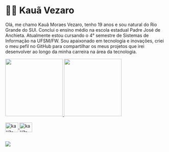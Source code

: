 # 👨‍💻 Kauã Vezaro

Olá, me chamo Kauã Moraes Vezaro, tenho 19 anos e sou natural do Rio Grande do SUl. Conclui o ensino médio na escola estadual Padre José de Anchieta. Atualmente estou cursando o 4° semestre de Sistemas de Informação na UFSM/FW. Sou apaixonado em tecnologia e inovações, criei o meu pefil no GitHub para compartilhar os meus projetos que irei desenvolver ao longo da minha carreira na área da tecnologia.

<div>
  <a href="https://github.com/kaua-vezaro">
  <img height="180em" src="https://github-readme-stats.vercel.app/api?username=kaua-vezaro&show_icons=true&theme=dracula&include_all_commits=true&count_private=true"/>
  <img height="180em" src="https://github-readme-stats.vercel.app/api/top-langs/?username=kaua-vezaro&layout=compact&langs_count=16&theme=dracula"/>
</div>

<div style="display: inline_block"><br>
   <img align="center" alt="kaua-python" height="30" width="40" src="https://cdn.jsdelivr.net/gh/devicons/devicon@latest/icons/python/python-original.svg" />
   <img align="center" alt="kaua-C++" height="30" width="40" src="https://cdn.jsdelivr.net/gh/devicons/devicon@latest/icons/cplusplus/cplusplus-original.svg" />
</div>

##
<div>  
  <a href="https://www.instagram.com/vezaro_kaua/" target="_blank"><img src="https://img.shields.io/badge/Instagram-E4405F?style=for-the-badge&logo=instagram&logoColor=white" target="_blank"></a>  
</div>

<!--
**kaua-vezaro/kaua-vezaro** is a ✨ _special_ ✨ repository because its `README.md` (this file) appears on your GitHub profile.

Here are some ideas to get you started:

- 🔭 I’m currently working on ...
- 🌱 I’m currently learning ...
- 👯 I’m looking to collaborate on ...
- 🤔 I’m looking for help with ...
- 💬 Ask me about ...
- 📫 How to reach me: ...
- 😄 Pronouns: ...
- ⚡ Fun fact: ...
-->
